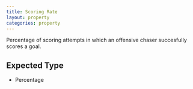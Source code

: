 ```yaml
---
title: Scoring Rate
layout: property
categories: property
---
```


Percentage of scoring attempts in which an offensive chaser succesfully scores a goal.

## Expected Type

*   Percentage
